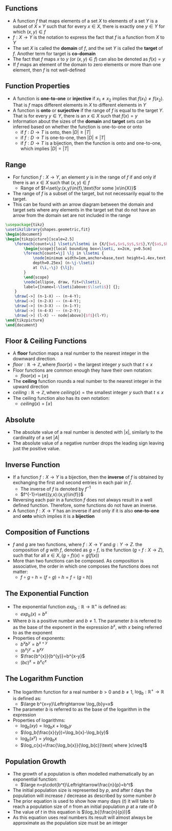 ## Functions
- A function $f$ that maps elements of a set $X$ to elements of a set $Y$ is a subset of $X\times{Y}$ such that for every $x\in{X}$, there is exactly one $y\in{Y}$ for which $(x,y)\in{f}$
- $f:X \rightarrow Y$ is the notation to express the fact that $f$ is a function from $X$ to $Y$
- The set $X$ is called the **domain** of $f$, and the set $Y$ is called the **target** of $f$. Another term for target is **co-domain**
- The fact that $f$ maps $x$ to $y$ (or $(x,y)\in{f}$) can also be denoted as $f(x)=y$
- If $f$ maps an element of the domain to zero elements or more than one element, then $f$ is not well-defined
## Function Properties
- A function is **one-to-one** or **injective** if $x_{1}\neq x_2$ implies that $f(x_1)\neq{f(x_2)}$. That is $f$ maps different elements in $X$ to different elements in $Y$
- A function is **onto** or **surjective** if the range of $f$ is equal to the target $Y$. That is for every $y\in{Y}$, there is an $x\in{X}$ such that $f(x)=y$
- Information about the sizes of the **domain** and **target** sets can be inferred based on whether the function is one-to-one or onto
	- if $f:D\rightarrow T$ is onto, then $|D|\geq{|T|}$
	- if $f:D\rightarrow T$ is one-to-one, then $|D|\leq{|T|}$
	- if $f:D\rightarrow T$ is a bijection, then the function is onto and one-to-one, which implies $|D|={|T|}$ 
## Range
- For function $f:X\rightarrow Y$, an element $y$ is in the range of $f$ if and only if there is an $x\in{X}$ such that $(x,y)\in{f}$
	- Range of $f=\set{y:(x,y)\in{f},\text{for some }x\in{X}}$
- The range of $f$ is a subset of the target, but not necessarily equal to the target.
- This can be found with an arrow diagram between the domain and target sets where any elements in the target set that do not have an arrow from the domain set are not included in the range
```tikz
\usepackage{tikz}
\usetikzlibrary{shapes.geometric,fit}
\begin{document}
\begin{tikzpicture}[scale=2.5]
    \foreach[count=\i] \lseti/\lsetmi in {X/{$w$,$x$,$y$,$z$},Y/{$a$,$b$,$c$,$d$}} {
        \begin{scope}[local bounding box=\lseti, x=2cm, y=0.5cm]
        \foreach[count=\j] \lj in \lsetmi {
            \node[minimum width=1em,anchor=base,text height=1.4ex,text
            depth=0.25ex] (n-\j-\lseti) 
            at (\i,-\j) {\lj};
        }
        \end{scope}
        \node[ellipse, draw, fit=(\lseti), 
        label={[name=l-\lseti]above:$\lseti$}] {};
    }
    \draw[->] (n-1-X) -- (n-4-Y);
    \draw[->] (n-2-X) -- (n-4-Y);
    \draw[->] (n-3-X) -- (n-1-Y);
    \draw[->] (n-4-X) -- (n-2-Y);
    \draw[->] (l-X) -- node[above]{$f$}(l-Y);
\end{tikzpicture}
\end{document}
```
## Floor & Ceiling Functions
- A **floor** function maps a real number to the nearest integer in the downward direction.
- $floor:\mathbb{R}\rightarrow\mathbb{Z}, \text{where }floor(x)=\text{the largest integer } y \text{ such that } t \leq x$
- Floor functions are common enough they have their own notation:
	- $floor(x)=\lfloor{x}\rfloor$
- The **ceiling** function rounds a real number to the nearest integer in the upward direction
- $ceiling:\mathbb{R}\rightarrow\mathbb{Z}, \text{where }ceiling(x)=\text{the smallest integer } y \text{ such that } t \leq x$
- The ceiling function also has its own notation:
	- $ceiling(x)=\lceil{x}\rceil$
## Absolute
- The absolute value of a real number is denoted with $|x|$, similarly to the cardinality of a set $|A|$
- The absolute value of a negative number drops the leading sign leaving just the positive value.
## Inverse Function
- If a function $f:X\rightarrow Y$ is a bijection, then the **inverse** of $f$ is obtained by exchanging the first and second entries in each pair in $f$.
	- The inverse of $f$ is denoted by $f^{-1}$ 
	- $f^{-1}=\set{(y,x):(x,y)\in{f}}$
- Reversing each pair in a function $f$ does not always result in a well defined function. Therefore, some functions do not have an inverse.
- A function $f:X\rightarrow Y$ has an inverse if and only if it is also **one-to-one** and **onto** which implies it is a **bijection**
## Composition of Functions
- $f$ and $g$ are two functions, where $f:X\rightarrow Y$ and $g:Y\rightarrow Z$. the composition of $g$ with $f$, denoted as $g \circ f$, is the function $(g\circ{f}:X\rightarrow Z)$, such that for all $x\in{X},(g\circ{f})(x)=g(f(x))$
- More than two functions can be composed. As composition is associative, the order in which one composes the functions does not matter:
	- $f\circ{g}\circ{h}=(f\circ{g})\circ{h}=f\circ(g\circ{h}))$
## The Exponential Function
- The exponential function $exp_b:\mathbb{R}\rightarrow \mathbb{R}^+$ is defined as:
	- $exp_b(x)=b^x$
- Where $b$ is a positive number and $b\neq1$. The parameter $b$ is referred to as the base of the exponent in the expression $b^x$, with $x$ being referred to as the exponent
- Properties of exponents:
	- $b^xb^y=b^{x+y}$
	- $(b^x)^y=b^{xy}$
	- $\frac{b^{x}}{b^{y}}=b^{x-y}$
	- $(bc)^{x}=b^xc^x$
## The Logarithm Function
- The logarithm function for a real number $b>0$ and $b\neq1$, $\log_b:\mathbb{R}^+\rightarrow \mathbb{R}$ is defined as:
	- $\large b^{x=y}\Leftrightarrow \log_{b}y=x$
- The parameter $b$ is referred to as the base of the logarithm in the expression
- Properties of logarithms:
	- $\log_b(xy)=\log_bx+\log_by$
	- $\log_b(\frac{x}{y})=\log_b{x}-\log_b{y}$
	- $\log_b(x^y)=y\log_b{x}$ 
	- $\log_c{x}=\frac{\log_b{x}}{\log_b{c}}\text{ where }c\neq1$
## Population Growth
- The growth of a population is often modelled mathematically by an exponential function:
	- $\large n=p\cdot{b^t}\Leftrightarrow\frac{n}{p}=b^t$
- The initial population size is represented by $p$, and after $t$ days the population will increase / decrease as described by some number $b$
- The prior equation is used to show how many days ($t$) it will take to reach a population size of $n$ from an initial population $p$ at a rate of $b$
- The value of $t$ in this equation is $\log_b{(\frac{n}{p})}$
- As this equation uses real numbers its result will almost always be approximate as the population size must be an integer